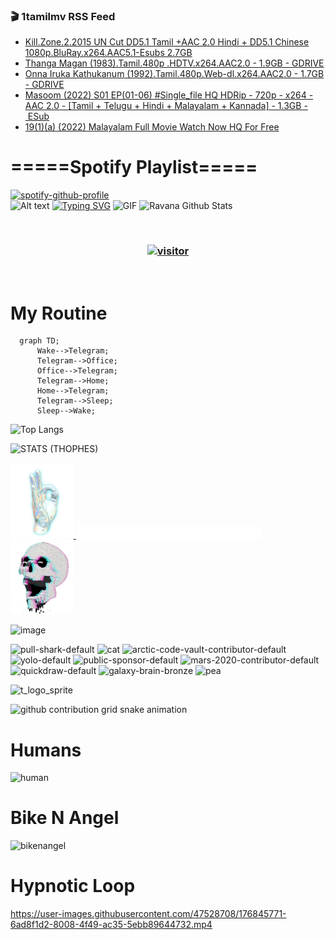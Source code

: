 ### 🎬 1tamilmv RSS Feed

<!-- BLOG-POST-LIST:START -->
- [Kill.Zone.2.2015  UN Cut DD5.1 Tamil +AAC 2.0 Hindi + DD5.1 Chinese 1080p.BluRay.x264.AAC5.1-Esubs 2.7GB](https://www.1tamilmv.pics/index.php?/forums/topic/166521-killzone22015-un-cut-dd51-tamil-aac-20-hindi-dd51-chinese-1080pblurayx264aac51-esubs-27gb/&do=findComment&comment=332281)
- [Thanga Magan &lpar;1983&rpar;.Tamil.480p .HDTV.x264.AAC2.0 - 1.9GB - GDRIVE](https://www.1tamilmv.pics/index.php?/forums/topic/166520-thanga-magan-1983tamil480p-hdtvx264aac20-19gb-gdrive/&do=findComment&comment=332280)
- [Onna Iruka Kathukanum &lpar;1992&rpar;.Tamil.480p.Web-dl.x264.AAC2.0 - 1.7GB - GDRIVE](https://www.1tamilmv.pics/index.php?/forums/topic/166519-onna-iruka-kathukanum-1992tamil480pweb-dlx264aac20-17gb-gdrive/&do=findComment&comment=332279)
- [Masoom &lpar;2022&rpar; S01 EP&lpar;01-06&rpar; #Single_file HQ HDRip - 720p - x264 - AAC 2.0 - [Tamil + Telugu + Hindi + Malayalam + Kannada] - 1.3GB - ESub](https://www.1tamilmv.pics/index.php?/forums/topic/166518-masoom%C2%A02022-s01-ep01-06%C2%A0single_file-hq-hdrip-720p-x264-aac-20-tamil-%C2%A0telugu-hindi-malayalam-kannada-%C2%A013gb%C2%A0-%C2%A0esub/&do=findComment&comment=332278)
- [19&lpar;1&rpar;&lpar;a&rpar; &lpar;2022&rpar; Malayalam Full Movie Watch Now HQ For Free](https://www.1tamilmv.pics/index.php?/forums/topic/166517-191a-2022-malayalam-full-movie-watch-now-hq-for-free/&do=findComment&comment=332277)
<!-- BLOG-POST-LIST:END -->

# =====Spotify Playlist=====
[![spotify-github-profile](https://spotify-github-profile.vercel.app/api/view?uid=31rfzgmuvvewegdlxvlev4ynz4vu&cover_image=true&theme=default&bar_color=53b14f&bar_color_cover=true)](https://ravana69.github.io/rss)
</br>
![Alt text](https://spotify-recently-played-readme.vercel.app/api?user=31rfzgmuvvewegdlxvlev4ynz4vu)
[![Typing SVG](https://readme-typing-svg.herokuapp.com?color=%2336BCF7&center=true&vCenter=true&multiline=true&height=81&lines=I+AM+RAVANA;CONTACT+ME+ON+TELEGRAM%3A+%40R4V4N4)](https://git.io/typing-svg)
<img align="centre" height="400px" width="490px" alt="GIF" src="https://github.com/ravana69/ravana69/blob/master/rvm.gif" />
![Ravana Github Stats](https://github-readme-stats.vercel.app/api?username=ravana69&&show_icons=true&theme=radical)

<br />
<h3 align="center"> <a href="https://t.me/r4v4n4"><img src="https://profile-counter.glitch.me/ravana69/count.svg" alt="visitor" width="600"></a> </h3>
</br>

<H1>My Routine</H1>

```mermaid
  graph TD;
      Wake-->Telegram;
      Telegram-->Office;
      Office-->Telegram;
      Telegram-->Home;
      Home-->Telegram;
      Telegram-->Sleep;
      Sleep-->Wake;
```
![Top Langs](https://github-readme-stats.vercel.app/api/top-langs/?username=ravana69&&show_icons=true&theme=radical)

![STATS (THOPHES)](https://github-profile-trophy.vercel.app/?username=ravana69&theme=gruvbox&margin-w=10&margin-h=15&column=8)
<br />
<p align="left">
    <a href="#">
        <img width="20%" src="./assets/images/hand.gif" alt="" />
    </a>
    <a href="#">
        <img width="59%" src="./assets/images/spacer.png" alt="" >
    </a>
    <a href="#">
        <img width="20%" src="./assets/images/skull.gif" alt="" />
    </a>
</p>


![image](https://user-images.githubusercontent.com/47528708/175298537-0623dc00-7b1a-4ec1-b5b1-71768763a234.png)

<img width="148" alt="pull-shark-default" src="https://user-images.githubusercontent.com/47528708/176419715-70981865-4dc6-489a-8a1a-06842db67b15.gif"> <img width="148" alt="cat" src="https://user-images.githubusercontent.com/47528708/179149594-60701d0e-e626-415f-9958-80736351eadd.gif"> <img width="148" alt="arctic-code-vault-contributor-default" src="https://user-images.githubusercontent.com/47528708/175267501-e1fbbb8f-c2b2-4882-b865-2ac4debef26c.png"> <img width="148" alt="yolo-default" src="https://user-images.githubusercontent.com/47528708/175267654-281a1880-1129-4b7b-bf2f-de5dd2bc5afa.png"> <img width="148" alt="public-sponsor-default" src="https://user-images.githubusercontent.com/47528708/175268448-2e78cc75-fb25-4d76-bd22-7df520446b45.png"> <img width="148" alt="mars-2020-contributor-default" src="https://user-images.githubusercontent.com/47528708/175268475-de6d987a-3be9-4353-86a5-23b422559355.png"> <img width="148" alt="quickdraw-default" src="https://user-images.githubusercontent.com/47528708/179148665-33e7c2c8-5d95-413e-8b25-6862820a5fe7.png"> <img width="148" alt="galaxy-brain-bronze" src="https://user-images.githubusercontent.com/47528708/176419717-e2fdca8b-0fdc-47dd-9511-a7ff52178a33.gif"> <img width="148" alt="pea" src="https://user-images.githubusercontent.com/47528708/179149608-800ce6e1-7d24-4bfe-8e84-5628e6d5497d.gif">

![t_logo_sprite](https://user-images.githubusercontent.com/47528708/175293007-21ff1792-1fca-4be3-bcae-12fdc3aa414f.svg)

![github contribution grid snake animation](https://raw.githubusercontent.com/ravana69/ravana69/output/github-contribution-grid-snake-dark.svg#gh-dark-mode-only)

# Humans
<img width="170" alt="human" src="https://user-images.githubusercontent.com/47528708/176413829-c142d478-1c96-4c3c-a2a4-2dd35374c335.gif">

# Bike N Angel
<img width="170" alt="bikenangel" src="https://user-images.githubusercontent.com/47528708/176616968-3a44f91e-8016-477c-9bb5-c4689a1adbee.gif">

# Hypnotic Loop

https://user-images.githubusercontent.com/47528708/176845771-6ad8f1d2-8008-4f49-ac35-5ebb89644732.mp4

